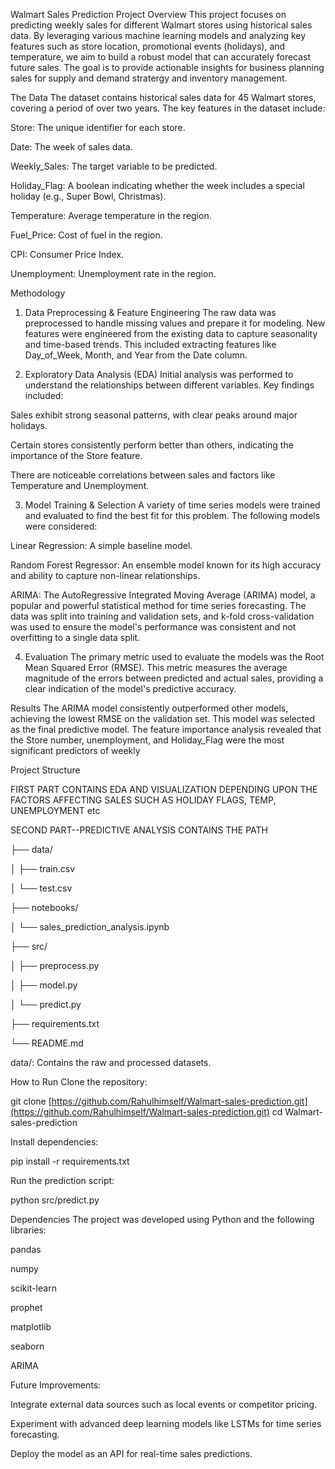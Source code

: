 Walmart Sales Prediction
Project Overview
This project focuses on predicting weekly sales for different Walmart stores using historical sales data. By leveraging various machine learning models and analyzing key features such as store location, promotional events (holidays), and temperature, we aim to build a robust model that can accurately forecast future sales. The goal is to provide actionable insights for business planning sales for supply and demand stratergy and inventory management.

The Data
The dataset contains historical sales data for 45 Walmart stores, covering a period of over two years. The key features in the dataset include:

Store: The unique identifier for each store.

Date: The week of sales data.

Weekly_Sales: The target variable to be predicted.

Holiday_Flag: A boolean indicating whether the week includes a special holiday (e.g., Super Bowl, Christmas).

Temperature: Average temperature in the region.

Fuel_Price: Cost of fuel in the region.

CPI: Consumer Price Index.

Unemployment: Unemployment rate in the region.

Methodology
1. Data Preprocessing & Feature Engineering
The raw data was preprocessed to handle missing values and prepare it for modeling. New features were engineered from the existing data to capture seasonality and time-based trends. This included extracting features like Day_of_Week, Month, and Year from the Date column.

2. Exploratory Data Analysis (EDA)
Initial analysis was performed to understand the relationships between different variables. Key findings included:

Sales exhibit strong seasonal patterns, with clear peaks around major holidays.

Certain stores consistently perform better than others, indicating the importance of the Store feature.

There are noticeable correlations between sales and factors like Temperature and Unemployment.

3. Model Training & Selection
A variety of time series models were trained and evaluated to find the best fit for this problem. The following models were considered:

Linear Regression: A simple baseline model.

Random Forest Regressor: An ensemble model known for its high accuracy and ability to capture non-linear relationships.

ARIMA: The AutoRegressive Integrated Moving Average (ARIMA) model, a popular and powerful statistical method for time series forecasting.
The data was split into training and validation sets, and k-fold cross-validation was used to ensure the model's performance was consistent and not overfitting to a single data split.

4. Evaluation
The primary metric used to evaluate the models was the Root Mean Squared Error (RMSE). This metric measures the average magnitude of the errors between predicted and actual sales, providing a clear indication of the model's predictive accuracy.

Results
The ARIMA model consistently outperformed other models, achieving the lowest RMSE on the validation set. This model was selected as the final predictive model. The feature importance analysis revealed that the Store number, unemployment, and Holiday_Flag were the most significant predictors of weekly 

Project Structure

FIRST PART CONTAINS EDA AND VISUALIZATION DEPENDING UPON THE FACTORS AFFECTING SALES SUCH AS HOLIDAY FLAGS, TEMP, UNEMPLOYMENT etc

SECOND PART--PREDICTIVE ANALYSIS CONTAINS THE PATH

├── data/

│   ├── train.csv

│   └── test.csv

├── notebooks/

│   └── sales_prediction_analysis.ipynb

├── src/

│   ├── preprocess.py

│   ├── model.py

│   └── predict.py

├── requirements.txt

└── README.md


data/: Contains the raw and processed datasets.

How to Run
Clone the repository:

git clone [https://github.com/Rahulhimself/Walmart-sales-prediction.git](https://github.com/Rahulhimself/Walmart-sales-prediction.git)
cd Walmart-sales-prediction


Install dependencies:

pip install -r requirements.txt


Run the prediction script:

python src/predict.py


Dependencies
The project was developed using Python and the following libraries:

pandas

numpy

scikit-learn

prophet

matplotlib

seaborn

ARIMA

Future Improvements:

Integrate external data sources such as local events or competitor pricing.

Experiment with advanced deep learning models like LSTMs for time series forecasting.

Deploy the model as an API for real-time sales predictions.
